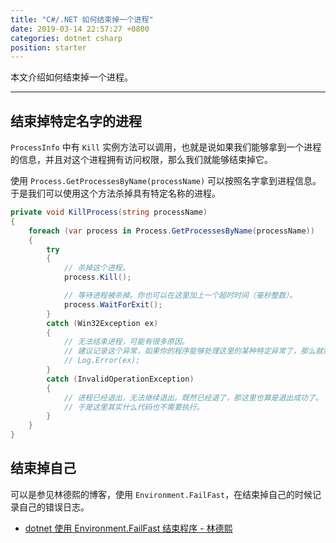 ```yaml
---
title: "C#/.NET 如何结束掉一个进程"
date: 2019-03-14 22:57:27 +0800
categories: dotnet csharp
position: starter
---
```


本文介绍如何结束掉一个进程。

---

<div id="toc"></div>

## 结束掉特定名字的进程

`ProcessInfo` 中有 `Kill` 实例方法可以调用，也就是说如果我们能够拿到一个进程的信息，并且对这个进程拥有访问权限，那么我们就能够结束掉它。

使用 `Process.GetProcessesByName(processName)` 可以按照名字拿到进程信息。于是我们可以使用这个方法杀掉具有特定名称的进程。

```csharp
private void KillProcess(string processName)
{
    foreach (var process in Process.GetProcessesByName(processName))
    {
        try
        {
            // 杀掉这个进程。
            process.Kill();

            // 等待进程被杀掉。你也可以在这里加上一个超时时间（毫秒整数）。
            process.WaitForExit();
        }
        catch (Win32Exception ex)
        {
            // 无法结束进程，可能有很多原因。
            // 建议记录这个异常，如果你的程序能够处理这里的某种特定异常了，那么就需要在这里补充处理。
            // Log.Error(ex);
        }
        catch (InvalidOperationException)
        {
            // 进程已经退出，无法继续退出。既然已经退了，那这里也算是退出成功了。
            // 于是这里其实什么代码也不需要执行。
        }
    }
}
```

## 结束掉自己

可以是参见林德熙的博客，使用 `Environment.FailFast`，在结束掉自己的时候记录自己的错误日志。

- [dotnet 使用 Environment.FailFast 结束程序 - 林德熙](https://blog.lindexi.com/post/dotnet-%E4%BD%BF%E7%94%A8-environment.failfast-%E7%BB%93%E6%9D%9F%E7%A8%8B%E5%BA%8F)
